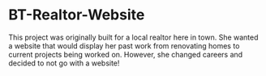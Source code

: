 # BT-Realtor-Website

This project was originally built for a local realtor here in town. She wanted a website that would display her 
past work from renovating homes to current projects being worked on. However, she changed careers and decided to not go with a website! 
